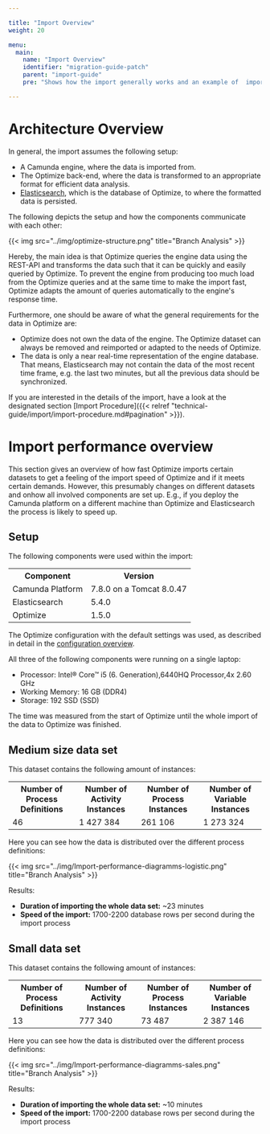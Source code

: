 ```yaml
---

title: "Import Overview"
weight: 20

menu:
  main:
    name: "Import Overview"
    identifier: "migration-guide-patch"
    parent: "import-guide"
    pre: "Shows how the import generally works and an example of  import performance."

---
```


# Architecture Overview

In general, the import assumes the following setup:

* A Camunda engine, where the data is imported from.
* The Optimize back-end, where the data is transformed to an appropriate format for efficient data analysis.
* [Elasticsearch](https://www.elastic.co/guide/index.html), which is the database of Optimize, to where the formatted data is persisted.

The following depicts the setup and how the components communicate with each other:

{{< img src="../img/optimize-structure.png" title="Branch Analysis" >}}

Hereby, the main idea is that Optimize queries the engine data using the REST-API and transforms the data such that it can be quickly and easily queried by Optimize. To prevent the engine from producing too much load from the Optimize queries and at the same time to make the import fast, Optimize adapts the amount of queries automatically to the engine's response time.

Furthermore, one should be aware of what the general requirements for the data in Optimize are:

* Optimize does not own the data of the engine. The Optimize dataset can always be removed and reimported or adapted to the needs of Optimize.
* The data is only a near real-time representation of the engine database. That means, Elasticsearch may not contain the data of the most recent time frame, e.g. the last two minutes, but all the previous data should be synchronized.

If you are interested in the details of the import, have a look at the designated section [Import Procedure]({{< relref "technical-guide/import/import-procedure.md#pagination" >}}).

# Import performance overview

This section gives an overview of how fast Optimize imports certain datasets to get a feeling of the import speed of Optimize and if it meets certain demands. However, this presumably changes on different datasets and onhow all involved components are set up. E.g., if you deploy the Camunda platform on a different machine than Optimize and Elasticsearch the process is likely to speed up.

## Setup

The following components were used within the import:

<table class="table table-striped">
  <tr>
    <th>Component</th>
    <th>Version</th>
  </tr>
  <tr>
    <td>Camunda Platform</td>
    <td>7.8.0 on a Tomcat 8.0.47</td>
  </tr>
  <tr>
    <td>Elasticsearch</td>
    <td>5.4.0</td>
  </tr>
  <tr>
    <td>Optimize</td>
    <td>1.5.0</td>
  </tr>
</table>

The Optimize configuration with the default settings was used, as described in detail in the [configuration overview](overview-of-the-configuration.md).

All three of the following components were running on a single laptop:

* Processor: Intel® Core™ i5 (6. Generation),6440HQ Processor,4x 2.60 GHz
* Working Memory: 16 GB (DDR4)
* Storage: 192 SSD (SSD)

The time was measured from the start of Optimize until the whole import of the data to Optimize was finished.

## Medium size data set

This dataset contains the following amount of instances:

<table class="table table-striped">
  <tr>
    <th>Number of Process Definitions</th>
    <th>Number of Activity Instances</th>
    <th>Number of Process Instances</th>
    <th>Number of Variable Instances</th>
  </tr>
  <tr>
    <td>46</td>
    <td>1 427 384 </td>
    <td>261 106</td>
    <td>1 273 324</td>
  </tr>
</table>

Here you can see how the data is distributed over the different process definitions:

{{< img src="../img/Import-performance-diagramms-logistic.png" title="Branch Analysis" >}}

Results:

* **Duration of importing the whole data set:** ~23 minutes    
* **Speed of the import:** 1700-2200 database rows per second during the import process


## Small data set

This dataset contains the following amount of instances:

<table class="table table-striped">
  <tr>
    <th>Number of Process Definitions</th>
    <th>Number of Activity Instances</th>
    <th>Number of Process Instances</th>
    <th>Number of Variable Instances</th>
  </tr>
  <tr>
    <td>13</td>
    <td>777 340</td>
    <td>73 487</td>
    <td>2 387 146</td>
  </tr>
</table>

Here you can see how the data is distributed over the different process definitions:

{{< img src="../img/Import-performance-diagramms-sales.png" title="Branch Analysis" >}}

Results:

* **Duration of importing the whole data set:** ~10 minutes    
* **Speed of the import:** 1700-2200 database rows per second during the import process
